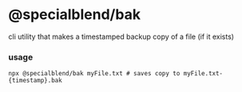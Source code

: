 # @specialblend/bak

cli utility that makes a timestamped backup copy of a file (if it exists)

### usage

```shell script
npx @specialblend/bak myFile.txt # saves copy to myFile.txt-{timestamp}.bak
```
